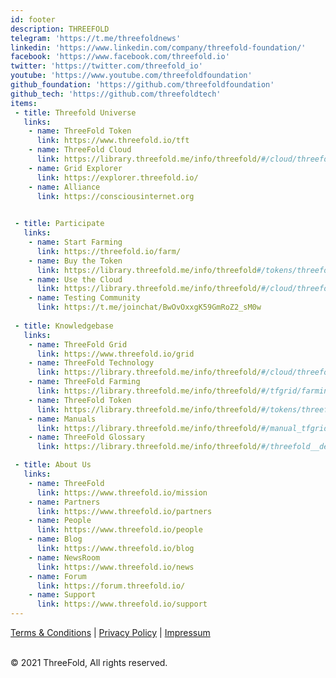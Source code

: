 ```yaml
---
id: footer
description: THREEFOLD
telegram: 'https://t.me/threefoldnews'
linkedin: 'https://www.linkedin.com/company/threefold-foundation/'
facebook: 'https://www.facebook.com/threefold.io'
twitter: 'https://twitter.com/threefold_io'
youtube: 'https://www.youtube.com/threefoldfoundation'
github_foundation: 'https://github.com/threefoldfoundation'
github_tech: 'https://github.com/threefoldtech'
items:
 - title: Threefold Universe
   links:
    - name: ThreeFold Token
      link: https://www.threefold.io/tft
    - name: ThreeFold Cloud
      link: https://library.threefold.me/info/threefold/#/cloud/threefold__cloud_home
    - name: Grid Explorer
      link: https://explorer.threefold.io/      
    - name: Alliance
      link: https://consciousinternet.org

        
 - title: Participate
   links:
    - name: Start Farming
      link: https://threefold.io/farm/
    - name: Buy the Token
      link: https://library.threefold.me/info/threefold#/tokens/threefold__how_to_buy
    - name: Use the Cloud
      link: https://library.threefold.me/info/threefold/#/cloud/threefold__cloud_home
    - name: Testing Community
      link: https://t.me/joinchat/BwOvOxxgK59GmRoZ2_sM0w
 
 - title: Knowledgebase
   links:
    - name: ThreeFold Grid
      link: https://www.threefold.io/grid
    - name: ThreeFold Technology
      link: https://library.threefold.me/info/threefold/#/cloud/threefold__cloud_home
    - name: ThreeFold Farming
      link: https://library.threefold.me/info/threefold/#/tfgrid/farming/threefold__farming_home
    - name: ThreeFold Token
      link: https://library.threefold.me/info/threefold/#/tokens/threefold__tokens_home
    - name: Manuals
      link: https://library.threefold.me/info/threefold/#/manual_tfgrid3/threefold__manual3_home
    - name: ThreeFold Glossary
      link: https://library.threefold.me/info/threefold/#/threefold__definitions_concepts

 - title: About Us
   links:
    - name: ThreeFold
      link: https://www.threefold.io/mission
    - name: Partners
      link: https://www.threefold.io/partners
    - name: People
      link: https://www.threefold.io/people
    - name: Blog
      link: https://www.threefold.io/blog
    - name: NewsRoom
      link: https://www.threefold.io/news
    - name: Forum
      link: https://forum.threefold.io/
    - name: Support
      link: https://www.threefold.io/support
---
```


[Terms & Conditions](https://library.threefold.me/info/legal/#/legal__terms_conditions_websites) | [Privacy Policy](https://library.threefold.me/info/legal/#/legal__privacypolicy) | [Impressum]()

<br/>
&#xA9; 2021 ThreeFold, All rights reserved.